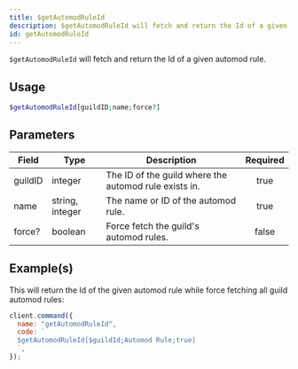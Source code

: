 ```yaml
---
title: $getAutomodRuleId
description: $getAutomodRuleId will fetch and return the Id of a given automod rule.
id: getAutomodRuleId
---
```


`$getAutomodRuleId` will fetch and return the Id of a given automod rule.

## Usage

```php
$getAutomodRuleId[guildID;name;force?]
```

## Parameters

| Field   | Type            | Description                                           | Required |
| ------- | --------------- | ----------------------------------------------------- | :------: |
| guildID | integer         | The ID of the guild where the automod rule exists in. |   true   |
| name    | string, integer | The name or ID of the automod rule.                   |   true   |
| force?  | boolean         | Force fetch the guild's automod rules.                |  false   |

## Example(s)

This will return the Id of the given automod rule while force fetching all guild automod rules:

```javascript
client.command({
  name: "getAutomodRuleId",
  code: `
  $getAutomodRuleId[$guildId;Automod Rule;true]
  `,
});
```
